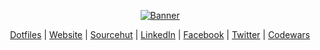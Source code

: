 <p align="center">
  <a href="#">
    <img alt="Banner" src="https://raw.githubusercontent.com/ikr4mm/ikr4mm/master/github_banner.jpg">
  </a>
</p>

<p align="center">
  <a href="https://github.com/ikr4mm/dotfiles">Dotfiles</a> | 
  <a href="https://thatismunn.github.io/">Website</a> | 
  <a href="https://git.sr.ht/~munn">Sourcehut</a> | 
  <a href="https://www.linkedin.com/in/ikramullah-ikram-0a85b8151/">LinkedIn</a> | 
  <a href="https://web.facebook.com/ikram.sekai">Facebook</a> | 
  <a href="https://twitter.com/ISirienz">Twitter</a> | 
  <a href="https://www.codewars.com/users/ikr4mm">Codewars</a>
</p>
